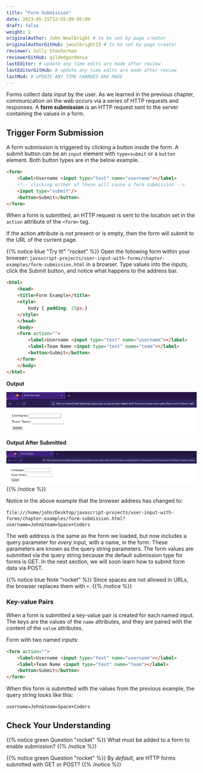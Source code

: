```yaml
---
title: "Form Submission"
date: 2023-05-25T12:55:09-05:00
draft: false
weight: 2
originalAuthor: John Woolbright # to be set by page creator
originalAuthorGitHub: jwoolbright23 # to be set by page creator
reviewer: Sally Steuterman 
reviewerGitHub: gildedgardenia 
lastEditor: # update any time edits are made after review
lastEditorGitHub: # update any time edits are made after review
lastMod: # UPDATE ANY TIME CHANGES ARE MADE
---
```


Forms collect data input by the user. As we learned in the previous
chapter, communication on the web occurs via a series of HTTP requests and responses. A
**form submission** is an HTTP request sent to the server containing the values
in a form.

## Trigger Form Submission

A form submission is triggered by clicking a button inside the form. A submit button can be
an `input` element with `type=submit` or a `button` element. Both button types are
in the below example.

```html
<form>
    <label>Username <input type="text" name="username"></label>
    <!-- clicking either of these will cause a form submission -->
    <input type="submit"/>
    <button>Submit</button>
</form>
```

When a form is submitted, an HTTP request is sent to the location set in the `action`
attribute of the `<form>` tag.

If the action attribute is not present or is empty, then the form will submit to the URL
of the current page.

{{% notice blue "Try It!" "rocket" %}}
Open the following form within your browser: `javascript-projects/user-input-with-forms/chapter-examples/form-submission.html` in a browser.
Type values into the inputs, click the Submit button, and notice what happens to the
address bar.

```html
<html>
    <head>
    <title>Form Example</title>
    <style>
        body { padding: 25px;}
    </style>
    </head>
    <body>
    <form action="">
        <label>Username <input type="text" name="username"></label>
        <label>Team Name <input type="text" name="team"></label>
        <button>Submit</button>
    </form>
    </body>
</html>
```

**Output**

![Browser screen shot showing form with two text inputs and a submit button. Both inputs have text values.](pictures/default-form.png?classes=border)

**Output After Submitted**

![Browser screen shot showing form after it has been submitted. The URL has queryString showing.](pictures/default-form-submitted.png?classes=border)
{{% /notice %}}

Notice in the above example that the browser address has changed to:

```console
file:///home/john/Desktop/javascript-projects/user-input-with-forms/chapter-examples/form-submission.html?username=John&team=Space+Coders
```

The web address is the same as the form we loaded, but now includes a query parameter
for *every* input, with a name, in the form. These parameters are known as the query string parameters.
The form values are submitted via the query string because the default submission type for
forms is GET. In the next section, we will soon learn how to submit form data via POST.

{{% notice blue Note "rocket" %}}
Since spaces are not allowed in URLs, the browser replaces them with `+`.
{{% /notice %}}

### Key-value Pairs

When a form is submitted a key-value pair is created for each named input. The keys
are the values of the `name` attributes, and they are paired with the content of the
`value` attributes.

Form with two named inputs:

```html
<form action="">
    <label>Username <input type="text" name="username"></label>
    <label>Team Name <input type="text" name="team"></label>
    <button>Submit</button>
</form>
```

When this form is submitted with the values from the previous example, the query string looks like this:

```console
username=John&team=Space+Coders
```

## Check Your Understanding

{{% notice green Question "rocket" %}}
What must be added to a form to enable submission?
{{% /notice %}}

{{% notice green Question "rocket" %}}
By *default*, are HTTP forms submitted with GET or POST?
{{% /notice %}}